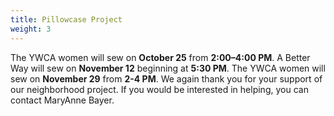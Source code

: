 ```yaml
---
title: Pillowcase Project
weight: 3
---
```


The YWCA women will sew on **October 25** from **2:00–4:00 PM**. A Better Way will sew on **November 12** beginning  at **5:30 PM**. The YWCA women will sew on **November 29** from **2-4 PM**. We again thank you for your support of our neighborhood project. If you would be interested in helping, you can contact  MaryAnne Bayer.